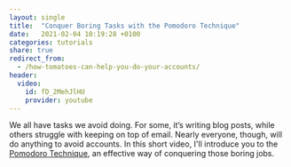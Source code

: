 ```yaml
---
layout: single
title:  "Conquer Boring Tasks with the Pomodoro Technique"
date:   2021-02-04 10:19:28 +0100
categories: tutorials
share: true
redirect_from:
  - /how-tomatoes-can-help-you-do-your-accounts/
header:
  video:
    id: fD_2MehJlHU
    provider: youtube
---
```


We all have tasks we avoid doing. For some, it’s writing blog posts, while others struggle with keeping on top of email. Nearly everyone, though, will do anything to avoid accounts. In this short video, I'll introduce you to the [Pomodoro Technique](https://francescocirillo.com/pages/pomodoro-technique), an effective way of conquering those boring jobs.